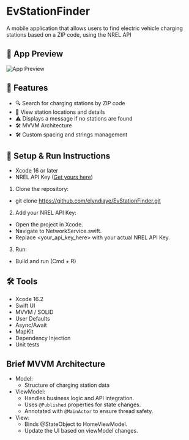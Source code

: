 # EvStationFinder

A mobile application that allows users to find electric vehicle charging stations based on a ZIP code, using the NREL API

## 📱 App Preview

![App Preview](https://github.com/elyndiaye/EvStationFinder/raw/main/assets/demo.gif)

## 🚀 Features

- 🔍 Search for charging stations by ZIP code
- 📍 View station locations and details
- ⚠️ Displays a message if no stations are found
- 🛠️ MVVM Architecture
- 🛠️ Custom spacing and strings management

## 🚀 Setup & Run Instructions
- Xcode 16 or later
- NREL API Key ([Get yours here](https://developer.nrel.gov/docs/api-key/))

1. Clone the repository:
- git clone https://github.com/elyndiaye/EvStationFinder.git
2. Add your NREL API Key:
- Open the project in Xcode.
- Navigate to NetworkService.swift.
- Replace <your_api_key_here> with your actual NREL API Key.
3. Run: 
- Build and run (Cmd + R)


## 🛠️ Tools

- Xcode 16.2
- Swift UI
- MVVM / SOLID
- User Defaults
- Async/Await
- MapKit
- Dependency Injection
- Unit tests

## Brief MVVM Architecture

- Model: 
  - Structure of charging station data
- ViewModel:  
  - Handles business logic and API integration.  
  - Uses `@Published` properties for state changes.  
  - Annotated with `@MainActor` to ensure thread safety.
- View:  
  - Binds @StateObject to HomeViewModel.  
  - Update the UI based on viewModel changes.
